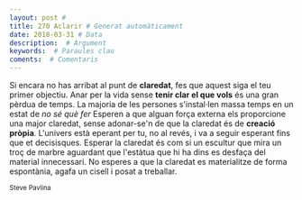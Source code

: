 ```yaml
---
layout: post #
title: 270 Aclarir # Generat automàticament
date: 2018-03-31 # Data
description:  # Argument
keywords:  # Paraules clau
coments:  # Comentaris
---
```


Si encara no has arribat al punt de **claredat**, fes que aquest siga el teu primer objectiu. Anar per la vida sense **tenir clar el que vols** és una gran pèrdua de temps. La majoria de les persones s'instal·len massa temps en un estat de *no sé què fer* Esperen a que alguan força externa els proporcione una major claredat, sense adonar-se'n de que la claredat és de **creació pròpia**. L'univers està eperant per tu, no al revés, i va a seguir esperant fins que et decisisques. Esperar la claredat és com si un escultur que mira un troç de marbre aguardant que l'estàtua que hi ha dins es desfaça del material innecessari. No esperes a que la claredat es materialitze de forma espontània, agafa un cisell i posat a treballar.

<small>Steve Pavlina</small>
